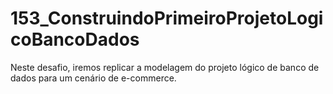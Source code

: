 # 153_ConstruindoPrimeiroProjetoLogicoBancoDados
Neste desafio, iremos replicar a modelagem do projeto lógico de banco de dados para um cenário de e-commerce.
